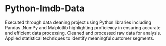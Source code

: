 # Python-Imdb-Data
Executed through data cleaning project using Python libraries including Pandas ,NumPy and Matplotlib highlighting proficiency in ensuring accurate and efficient data processing.
Cleaned and processed raw data for analysis.
Applied statistical techniques to identify meaningful customer segments.
